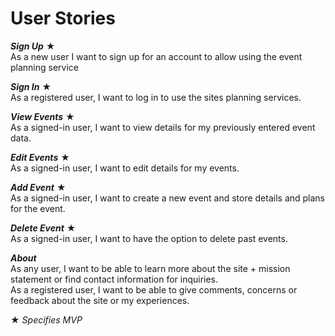 # User Stories

***Sign Up*** ★<br> As a new user I want to sign up for an account to allow using the event planning service

***Sign In*** ★<br> As a registered user, I want to log in to use the sites planning services.

***View Events*** ★<br> As a signed-in user, I want to view details for my previously entered event data.

***Edit Events*** ★<br>As a signed-in user, I want to edit details for my events.

***Add Event*** ★<br>As a signed-in user, I want to create a new event and store details and plans for the event.

***Delete Event*** ★<br>As a signed-in user, I want to have the option to delete past events.

***About<br>*** As any user, I want to be able to learn more about the site + mission statement or find contact information
for inquiries.<br>As a registered user,
I want to be able to give comments, concerns or feedback about the site or my experiences.

★ *Specifies MVP* 